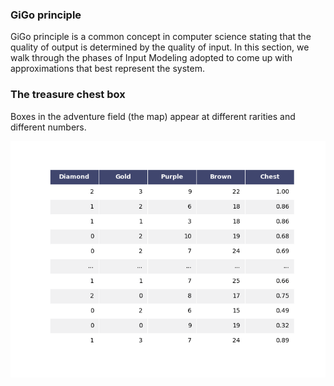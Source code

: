 ### GiGo principle

GiGo principle is a common concept in computer science stating that the quality of output is determined by the quality of input.
In this section, we walk through the phases of Input Modeling adopted to come up with approximations that best represent the system.

### The treasure chest box

Boxes in the adventure field (the map) appear at different rarities and different numbers.

![](./assets/images/table_mpl.png)